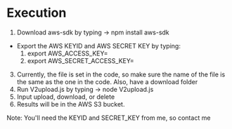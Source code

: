# Execution

1. Download aws-sdk by typing -> npm install aws-sdk
* Export the AWS KEYID and AWS SECRET KEY by typing:
  1. export AWS_ACCESS_KEY=
  2. export AWS_SECRET_ACCESS_KEY=

3. Currently, the file is set in the code, so make sure the name of the file is the same as the one in the code. Also, have a download folder
4. Run V2upload.js by typing -> node V2upload.js
5. Input upload, download, or delete
6. Results will be in the AWS S3 bucket.

Note: You'll need the KEYID and SECRET_KEY from me, so contact me
